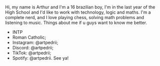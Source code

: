 Hi, my name is Arthur and I'm a 16 brazilian boy, I'm in the last year of the High School and I'd like to work with technology, logic and maths.
I'm a complete nerd, and I love playing chess, solving math problems and listening to music.
Things about me if u guys want to know me better.
- INTP
- Roman Catholic;
- Instagram: @artpedrii;
- Discord: @artpedrii;
- TikTok: @artpedrii;
- Spotify: @artpedrii.
See ya!




<!---
artpedrii/artpedrii is a ✨ special ✨ repository because its `README.md` (this file) appears on your GitHub profile.
You can click the Preview link to take a look at your changes.
--->
